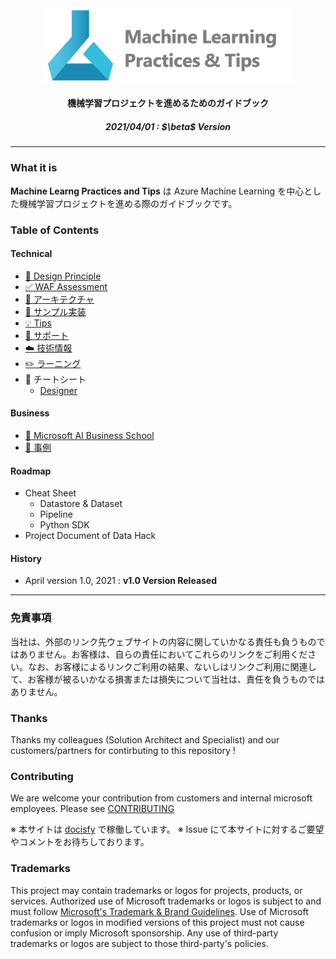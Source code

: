 <div align="center">
<img src="./images/head.png" title="header" width="400">
</div>

<h4 align="center">機械学習プロジェクトを進めるためのガイドブック</h4>

<h5 align="center">2021/04/01 : $\beta$ Version</h5>


---

### What it is

**Machine Learng Practices and Tips** は Azure Machine Learning を中心とした機械学習プロジェクトを進める際のガイドブックです。


### Table of Contents



#### Technical

- [ :memo: Design Principle](technical/machine-learning-design-principle.md)
- [ :white_check_mark: WAF Assessment](technical/assessment-waf.md)
- [ :wrench: アーキテクチャ](technical/architecture.md)
- [ :pencil: サンプル実装](technical/sample.md)
- [ :bulb: Tips](technical/tips.md)
- [ :information_desk_person: サポート](technical/support.md)
- [ :cloud: 技術情報](technical/techinfo.md)
- [ :pencil2: ラーニング](technical/learning.md)
-  :orange_book: チートシート
    - [Designer](technical/cheatsheet/designer.md)


#### Business

- [ :school: Microsoft AI Business School](/business/school.md)
- [ :briefcase: 事例](/business/usecase.md)

#### Roadmap

- Cheat Sheet
    - Datastore & Dataset
    - Pipeline
    - Python SDK 
- Project Document of Data Hack

#### History

- April version 1.0, 2021  : **v1.0 Version Released**



---
### 免責事項
当社は、外部のリンク先ウェブサイトの内容に関していかなる責任も負うものではありません。お客様は、自らの責任においてこれらのリンクをご利用ください。なお、お客様によるリンクご利用の結果、ないしはリンクご利用に関連して、お客様が被るいかなる損害または損失について当社は、責任を負うものではありません。

### Thanks
Thanks my colleagues (Solution Architect and Specialist) and our customers/partners for contirbuting to this repository ! 

### Contributing

We are welcome your contribution from customers and internal microsoft employees. Please see [CONTRIBUTING](CONTRIBUTING.md)

※ 本サイトは [docisfy](https://docsify.js.org/#/) で稼働しています。
※ Issue にて本サイトに対するご要望やコメントをお待ちしております。

### Trademarks

This project may contain trademarks or logos for projects, products, or services. Authorized use of Microsoft 
trademarks or logos is subject to and must follow 
[Microsoft's Trademark & Brand Guidelines](https://www.microsoft.com/en-us/legal/intellectualproperty/trademarks/usage/general).
Use of Microsoft trademarks or logos in modified versions of this project must not cause confusion or imply Microsoft sponsorship.
Any use of third-party trademarks or logos are subject to those third-party's policies.



